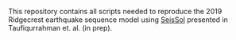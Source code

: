This repository contains all scripts needed to reproduce the 2019 Ridgecrest earthquake sequence model using 
[SeisSol](https://github.com/SeisSol/SeisSol) presented in Taufiqurrahman et. al. (in prep).

